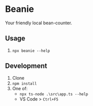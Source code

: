 # Beanie

Your friendly local bean-counter.

## Usage

1. `npx beanie --help`

## Development

1. Clone
1. `npm install`
1. One of:
    * `npx ts-node .\src\app.ts --help`
    * VS Code > `Ctrl+F5`
